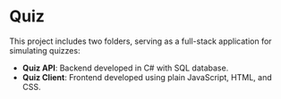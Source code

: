 # Quiz

This project includes two folders, serving as a full-stack application for simulating quizzes:

- **Quiz API**: Backend developed in C# with SQL database.
- **Quiz Client**: Frontend developed using plain JavaScript, HTML, and CSS.
